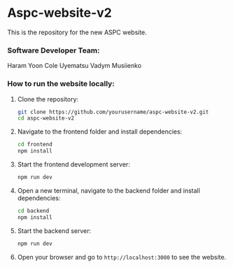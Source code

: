 # Aspc-website-v2

This is the repository for the new ASPC website. 

### Software Developer Team:
Haram Yoon
Cole Uyematsu
Vadym Musiienko




### How to run the website locally:
1. Clone the repository:
    ```bash
    git clone https://github.com/yourusername/aspc-website-v2.git
    cd aspc-website-v2
    ```

2. Navigate to the frontend folder and install dependencies:
    ```bash
    cd frontend
    npm install
    ```

3. Start the frontend development server:
    ```bash
    npm run dev
    ```

4. Open a new terminal, navigate to the backend folder and install dependencies:
    ```bash
    cd backend
    npm install
    ```

5. Start the backend server:
    ```bash
    npm run dev
    ```

6. Open your browser and go to `http://localhost:3000` to see the website.
